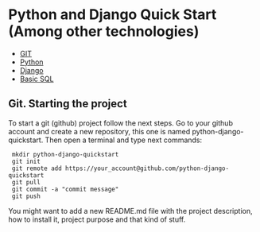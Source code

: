 # Python and Django Quick Start (Among other technologies)

* [GIT](doc/git.md)
* [Python](doc/python.md)
* [Django](doc/django.md)
* [Basic SQL](doc/sql.md)

## Git. Starting the project
To start a git (github) project follow the next steps.
Go to your github account and create a new repository, this one is named python-django-quickstart.
Then open a terminal and type next commands:
  ```
   mkdir python-django-quickstart
   git init
   git remote add https://your_account@github.com/python-django-quickstart
   git pull
   git commit -a "commit message"
   git push
  ```
You might want to add a new README.md file with the project description, how to install it, project
purpose and that kind of stuff.
